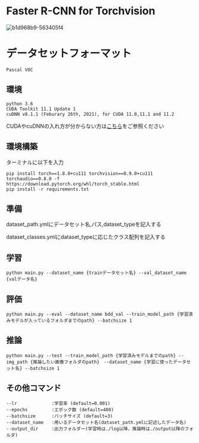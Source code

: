 # Faster R-CNN for Torchvision

![b1d968b9-563405f4](https://user-images.githubusercontent.com/63311737/165238247-60c27db4-b3d7-46a1-9e31-a8513c4e088f.jpg)


# データセットフォーマット
```
Pascal VOC
```

## 環境
```
python 3.6
CUDA Toolkit 11.1 Update 1
cuDNN v8.1.1 (Feburary 26th, 2021), for CUDA 11.0,11.1 and 11.2
```
CUDAやcuDNNの入れ方が分からない方は[こちら](https://qiita.com/ImR0305/items/196429db26abb361c919)をご参照ください

## 環境構築

ターミナルに以下を入力
```
pip install torch==1.8.0+cu111 torchvision==0.9.0+cu111 torchaudio==0.8.0 -f https://download.pytorch.org/whl/torch_stable.html
pip install -r requirements.txt
```




## 準備

dataset_path.ymlにデータセット名,パス,dataset_typeを記入する

dataset_classes.ymlにdataset_typeに応じたクラス配列を記入する


## 学習
```
python main.py --dataset_name {trainデータセット名} --val_dataset_name　{valデータ名}
```


## 評価
```
python main.py --eval --dataset_name bdd_val --train_model_path {学習済みモデルが入っているフォルダまでのpath} --batchsize 1
```

## 推論
```
python main.py --test --train_model_path {学習済みモデルまでのpath} --img_path {推論したい画像フォルダのpath}　--dataset_name {学習に使ったデータセット名} --batchsize 1
```


## その他コマンド
```
--lr             :学習率 (default=0.001)
--epochs         :エポック数 (default=400)
--batchsize      :バッチサイズ (default=3)
--dataset_name   :用いるデータセット名(dataset_path.ymlに記述したデータ名)
--output_dir     :出力フォルダー(学習時は./log以降，推論時は./output以降のフォルダ)
```


